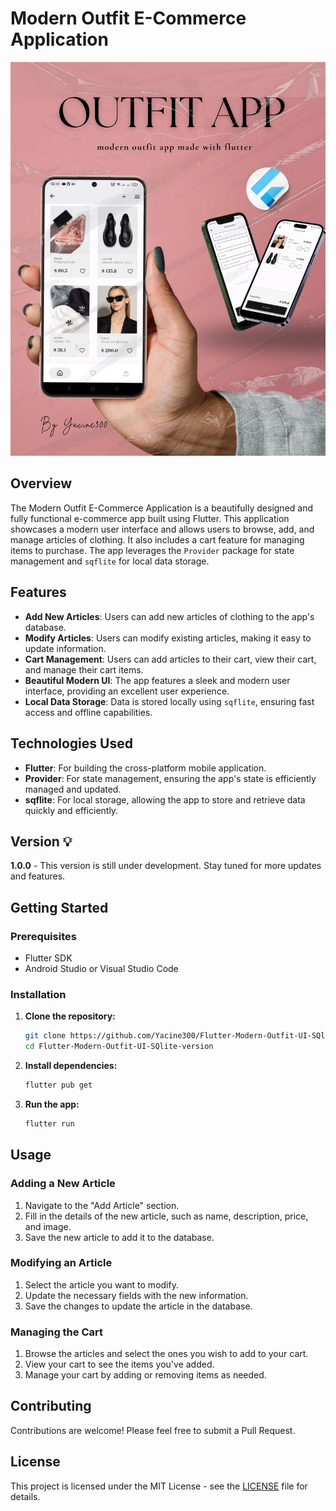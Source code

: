 
# Modern Outfit E-Commerce Application

![Cover Image](https://github.com/Yacine300/Flutter-Modern-Outfit-UI-SQlite-version/blob/main/cover_modern_outfit.png)

## Overview

The Modern Outfit E-Commerce Application is a beautifully designed and fully functional e-commerce app built using Flutter. This application showcases a modern user interface and allows users to browse, add, and manage articles of clothing. It also includes a cart feature for managing items to purchase. The app leverages the `Provider` package for state management and `sqflite` for local data storage.

## Features

- **Add New Articles**: Users can add new articles of clothing to the app's database.
- **Modify Articles**: Users can modify existing articles, making it easy to update information.
- **Cart Management**: Users can add articles to their cart, view their cart, and manage their cart items.
- **Beautiful Modern UI**: The app features a sleek and modern user interface, providing an excellent user experience.
- **Local Data Storage**: Data is stored locally using `sqflite`, ensuring fast access and offline capabilities.

## Technologies Used

- **Flutter**: For building the cross-platform mobile application.
- **Provider**: For state management, ensuring the app's state is efficiently managed and updated.
- **sqflite**: For local storage, allowing the app to store and retrieve data quickly and efficiently.

## Version 💡

**1.0.0** - This version is still under development. Stay tuned for more updates and features.

## Getting Started

### Prerequisites

- Flutter SDK
- Android Studio or Visual Studio Code

### Installation

1. **Clone the repository:**
   ```bash
   git clone https://github.com/Yacine300/Flutter-Modern-Outfit-UI-SQlite-version.git
   cd Flutter-Modern-Outfit-UI-SQlite-version
   ```

2. **Install dependencies:**
   ```bash
   flutter pub get
   ```

3. **Run the app:**
   ```bash
   flutter run
   ```

## Usage

### Adding a New Article

1. Navigate to the "Add Article" section.
2. Fill in the details of the new article, such as name, description, price, and image.
3. Save the new article to add it to the database.

### Modifying an Article

1. Select the article you want to modify.
2. Update the necessary fields with the new information.
3. Save the changes to update the article in the database.

### Managing the Cart

1. Browse the articles and select the ones you wish to add to your cart.
2. View your cart to see the items you've added.
3. Manage your cart by adding or removing items as needed.



## Contributing

Contributions are welcome! Please feel free to submit a Pull Request.

## License

This project is licensed under the MIT License - see the [LICENSE](LICENSE) file for details.
